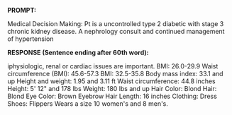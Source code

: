 **PROMPT:**

Medical Decision Making: Pt is a uncontrolled type 2 diabetic with stage 3 chronic kidney disease. A nephrology consult and continued management of hypertension 

**RESPONSE (Sentence ending after 60th word):**

iphysiologic, renal or cardiac issues are important. BMI: 26.0-29.9  Waist circumference (BMI): 45.6-57.3  BMI: 32.5-35.8  Body mass index: 33.1 and up  Height and weight: 1.95 and 3.11 ft  Waist circumference: 44.8 inches  Height: 5' 12" and 178 lbs  Weight: 180 lbs and up  Hair Color: Blond  Hair: Blond  Eye Color: Brown  Eyebrow Hair Length: 16 inches  Clothing: Dress  Shoes: Flippers  Wears a size 10 women's and 8 men's. 